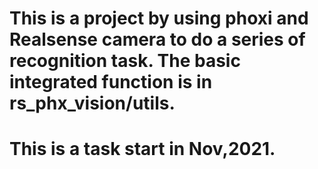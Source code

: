 # This is a project by using phoxi and Realsense camera to do a series of recognition task. The basic integrated function is in rs_phx_vision/utils.
# This is a task start in Nov,2021.

